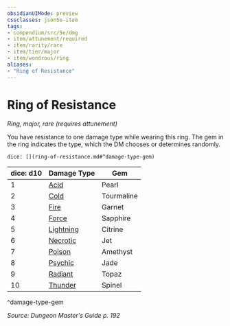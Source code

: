 ```yaml
---
obsidianUIMode: preview
cssclasses: json5e-item
tags:
- compendium/src/5e/dmg
- item/attunement/required
- item/rarity/rare
- item/tier/major
- item/wondrous/ring
aliases: 
- "Ring of Resistance"
---
```

# Ring of Resistance
*Ring, major, rare (requires attunement)*  


You have resistance to one damage type while wearing this ring. The gem in the ring indicates the type, which the DM chooses or determines randomly.

`dice: [](ring-of-resistance.md#^damage-type-gem)`

| dice: d10 | Damage Type | Gem |
|-----------|-------------|-----|
| 1 | [Acid](/Systems/5e/items/ring-of-acid-resistance.md) | Pearl |
| 2 | [Cold](/Systems/5e/items/ring-of-cold-resistance.md) | Tourmaline |
| 3 | [Fire](/Systems/5e/items/ring-of-fire-resistance.md) | Garnet |
| 4 | [Force](/Systems/5e/items/ring-of-force-resistance.md) | Sapphire |
| 5 | [Lightning](/Systems/5e/items/ring-of-lightning-resistance.md) | Citrine |
| 6 | [Necrotic](/Systems/5e/items/ring-of-necrotic-resistance.md) | Jet |
| 7 | [Poison](/Systems/5e/items/ring-of-poison-resistance.md) | Amethyst |
| 8 | [Psychic](/Systems/5e/items/ring-of-psychic-resistance.md) | Jade |
| 9 | [Radiant](/Systems/5e/items/ring-of-radiant-resistance.md) | Topaz |
| 10 | [Thunder](/Systems/5e/items/ring-of-thunder-resistance.md) | Spinel |
^damage-type-gem

*Source: Dungeon Master's Guide p. 192*